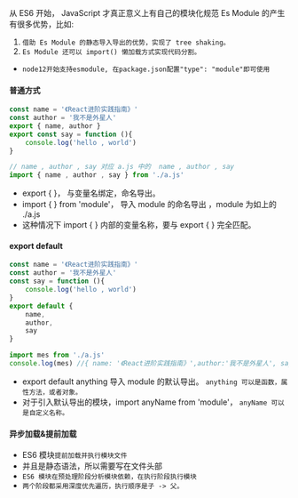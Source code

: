 从 ES6 开始， JavaScript 才真正意义上有自己的模块化规范
Es Module 的产生有很多优势，比如:
1. `借助 Es Module 的静态导入导出的优势，实现了 tree shaking。`
2. `Es Module 还可以 import() 懒加载方式实现代码分割。`

* `node12开始支持esmodule, 在package.json配置"type": "module"即可使用`

#### 普通方式
```javascript
const name = '《React进阶实践指南》' 
const author = '我不是外星人'
export { name, author }
export const say = function (){
    console.log('hello , world')
}
```
```javascript
// name , author , say 对应 a.js 中的  name , author , say
import { name , author , say } from './a.js'
```
* export { }， 与变量名绑定，命名导出。
* import { } from 'module'， 导入 module 的命名导出 ，module 为如上的 ./a.js
* 这种情况下 import { } 内部的变量名称，要与 export { } 完全匹配。

#### export default
```javascript
const name = '《React进阶实践指南》'
const author = '我不是外星人'
const say = function (){
    console.log('hello , world')
}
export default {
    name,
    author,
    say
}
```
```javascript
import mes from './a.js'
console.log(mes) //{ name: '《React进阶实践指南》',author:'我不是外星人', say:Function }
```
* export default anything 导入 module 的默认导出。 `anything 可以是函数，属性方法，或者对象。`
* 对于引入默认导出的模块，import anyName from 'module'， `anyName 可以是自定义名称。`


#### 异步加载&提前加载
* ES6 模块`提前加载并执行模块文件`
* 并且是静态语法，所以需要写在文件头部
* `ES6 模块在预处理阶段分析模块依赖，在执行阶段执行模块`
* `两个阶段都采用深度优先遍历，执行顺序是子 -> 父。`




